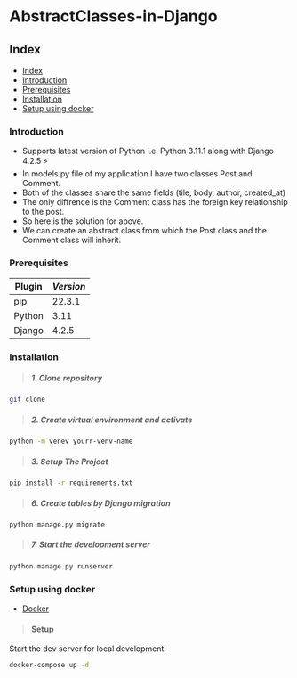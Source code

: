 # AbstractClasses-in-Django

## Index

- [Index](#index)
- [Introduction](#introduction)
- [Prerequisites](#prerequisites)
- [Installation](#installation)
- [Setup using docker](#setup-using-docker)

### Introduction

- Supports latest version of Python i.e. Python 3.11.1  along with Django 4.2.5 :zap:
- In models.py file of my application I have two classes Post and Comment.
- Both of the classes share the same fields (tile, body, author, created_at)
- The only diffrence is the Comment class has the foreign key relationship to the post.
- So here is the solution for above.
- We can create an abstract class from which the Post class and the Comment class will inherit.

### Prerequisites

| Plugin | *Version*|
| ------ | ------ |
|  pip   | 22.3.1 |
| Python | 3.11  |
| Django | 4.2.5 |

### Installation

> ##### 1. Clone repository

```bash
git clone 
```

> ##### 2. Create virtual environment and activate

```bash
python -m venev yourr-venv-name
```

> ##### 3. Setup The Project

```bash
pip install -r requirements.txt
```

> ##### 6. Create tables by Django migration

```bash
python manage.py migrate
```

> ##### 7. Start the development server

```bash
python manage.py runserver
```



### Setup using docker
- [Docker](https://docs.docker.com/engine/install/)

> #### Setup
Start the dev server for local development:
```bash
docker-compose up -d
```

<br />

